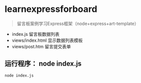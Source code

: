 # learnexpressforboard
>   留言板案例学习Express框架（node+express+art-template）

- index.js 留言板数据列表
- views/index.html 显示数据列表模板
- views/post.htm 留言提交表单



## 运行程序： node index.js

```bash
node index.js
```


